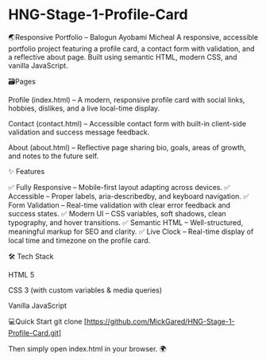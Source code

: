 # HNG-Stage-1-Profile-Card

🌏Responsive Portfolio – Balogun Ayobami Micheal
A responsive, accessible portfolio project featuring a profile card, a contact form with validation, and a reflective about page.
Built using semantic HTML, modern CSS, and vanilla JavaScript.

🗃️Pages

Profile (index.html) – A modern, responsive profile card with social links, hobbies, dislikes, and a live local-time display.

Contact (contact.html) – Accessible contact form with built-in client-side validation and success message feedback.

About (about.html) – Reflective page sharing bio, goals, areas of growth, and notes to the future self.

✨ Features

✅ Fully Responsive – Mobile-first layout adapting across devices.
✅ Accessible – Proper labels, aria-describedby, and keyboard navigation.
✅ Form Validation – Real-time validation with clear error feedback and success states.
✅ Modern UI – CSS variables, soft shadows, clean typography, and hover transitions.
✅ Semantic HTML – Well-structured, meaningful markup for SEO and clarity.
✅ Live Clock – Real-time display of local time and timezone on the profile card.

🛠 Tech Stack

HTML 5

CSS 3 (with custom variables & media queries)

Vanilla JavaScript

💻Quick Start
git clone [https://github.com/MickGared/HNG-Stage-1-Profile-Card.git]

Then simply open index.html in your browser. 🌍

